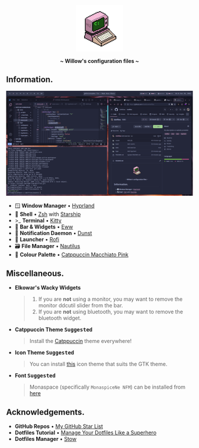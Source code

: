 <!-- HEADERS -->
<p align="center">
  <img width="25%" src="https://github.com/42Willow/dotfiles/blob/main/assets/42willow.gif?raw=true" />
</p>
<p align="center">
  <b> ~ Willow's configuration files ~ </b>
</p>

<!-- INFORMATION -->
## Information.

<p align="center">
  <img src="https://github.com/42Willow/dotfiles/blob/main/assets/screenshot.png?raw=true" />
</p>

- 🪟 **Window Manager** • [Hyprland](https://github.com/hyprwm/Hyprland)
- 🐚 **Shell** • [Zsh](https://www.zsh.org) with [Starship](https://github.com/starship/starship)
- \>_ **Terminal** • [Kitty](https://github.com/kovidgoyal/kitty)
- 🎉 **Bar & Widgets** • [Eww](https://github.com/elkowar/eww)
- 🍃 **Notification Daemon** • [Dunst](https://github.com/dunst-project/dunst)
- 🚀 **Launcher** • [Rofi](https://github.com/davatorium/rofi)
- 🗃️ **File Manager** • [Nautilus](https://gitlab.gnome.org/GNOME/nautilus)
- 🎨 **Colour Palette** • [Catppuccin Macchiato Pink](https://github.com/catppuccin)

## Miscellaneous.

- **Elkowar's Wacky Widgets**
  > 1. If you are **not** using a monitor, you may want to remove the monitor ddcutil slider from the bar.
  > 2. If you are **not** using bluetooth, you may want to remove the bluetooth widget.

- **Catppuccin Theme <kbd>Suggested</kbd>**
  > Install the [Catppuccin](https://github.com/catppuccin/catppuccin) theme everywhere!

- **Icon Theme <kbd>Suggested</kbd>**
  > You can install [this](https://github.com/Frostbitten-jello/Skeuowaita) icon theme that suits the GTK theme.

- **Font <kbd>Suggested</kbd>**
  > Monaspace (specifically `MonaspiceNe NFM`) can be installed from [here](https://github.com/ryanoasis/nerd-fonts/releases/latest)

## Acknowledgements.

- **GitHub Repos** • [My GitHub Star List](https://github.com/stars/42Willow/lists/ricing)
- **Dotfiles Tutorial** • [Manage Your Dotfiles Like a Superhero](https://www.jakewiesler.com/blog/managing-dotfiles)
- **Dotfiles Manager** • [Stow](https://www.gnu.org/software/stow/)
